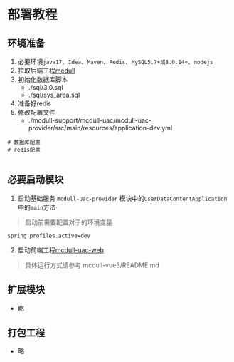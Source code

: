 # 部署教程

## 环境准备

1. 必要环境``java17``、``Idea``、``Maven``、``Redis``、``MySQL5.7+或8.0.14+``、``nodejs``
2. 拉取后端工程[mcdull](https://gitee.com/dqcer/mcdull.git)
3. 初始化数据库脚本
   - ./sql/3.0.sql
   - ./sql/sys_area.sql
4. 准备好redis
5. 修改配置文件
    - ./mcdull-support/mcdull-uac/mcdull-uac-provider/src/main/resources/application-dev.yml
```properties
# 数据库配置
# redis配置
  
```

## 必要启动模块

1. 启动基础服务 ``mcdull-uac-provider`` 模块中的``UserDataContentApplication``中的``main``方法·
> 启动前需要配置对于的环境变量 

```shell
spring.profiles.active=dev
```

2. 启动前端工程[mcdull-uac-web](https://gitee.com/dqcer/mcdull-vue3.git)
> 具体运行方式请参考 mcdull-vue3/README.md

## 扩展模块
- 略

## 打包工程
- 略



